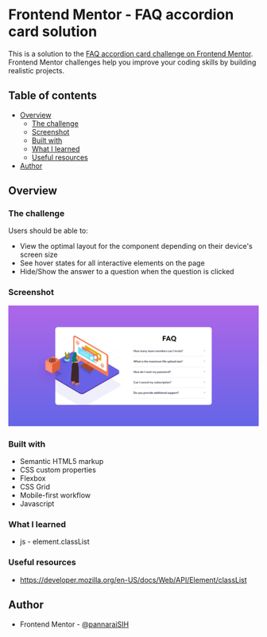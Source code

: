 # Frontend Mentor - FAQ accordion card solution

This is a solution to the [FAQ accordion card challenge on Frontend Mentor](https://www.frontendmentor.io/challenges/faq-accordion-card-XlyjD0Oam). Frontend Mentor challenges help you improve your coding skills by building realistic projects. 

## Table of contents

- [Overview](#overview)
  - [The challenge](#the-challenge)
  - [Screenshot](#screenshot)
  - [Built with](#built-with)
  - [What I learned](#what-i-learned)
  - [Useful resources](#useful-resources)
- [Author](#author)

## Overview

### The challenge

Users should be able to:

- View the optimal layout for the component depending on their device's screen size
- See hover states for all interactive elements on the page
- Hide/Show the answer to a question when the question is clicked

### Screenshot

![](/Screenshot.png)

### Built with

- Semantic HTML5 markup
- CSS custom properties
- Flexbox
- CSS Grid
- Mobile-first workflow
- Javascript

### What I learned

- js - element.classList

### Useful resources

- https://developer.mozilla.org/en-US/docs/Web/API/Element/classList

## Author

- Frontend Mentor - [@pannaraiSIH](https://www.frontendmentor.io/profile/pannaraiSIH)
